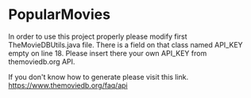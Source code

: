 # PopularMovies

In order to use this project properly please modify first TheMovieDBUtils.java file.
There is a field on that class named API_KEY empty on line 18. Please insert there your own API_KEY from themoviedb.org API.

If you don't know how to generate please visit this link. 
https://www.themoviedb.org/faq/api
